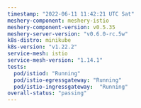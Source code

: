 ```yaml
---
timestamp: "2022-06-11 11:42:21 UTC Sat"
meshery-component: meshery-istio
meshery-component-version: v0.5.35
meshery-server-version: "v0.6.0-rc.5w"
k8s-distro: minikube
k8s-version: "v1.22.2"
service-mesh: istio
service-mesh-version: "1.14.1"
tests:
  pod/istiod: "Running"
  pod/istio-egressgateway: "Running"
  pod/istio-ingressgateway:  "Running"
overall-status: "passing"
---
```

